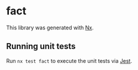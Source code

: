 # fact

This library was generated with [Nx](https://nx.dev).

## Running unit tests

Run `nx test fact` to execute the unit tests via [Jest](https://jestjs.io).
